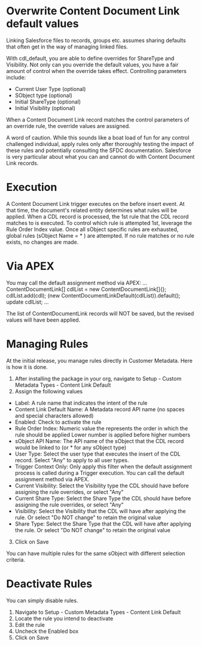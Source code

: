 # Overwrite Content Document Link default values
Linking Salesforce files to records, groups etc. assumes sharing defaults that often get in the way of managing linked files.

With cdl_default, you are able to define overrides for ShareType and Visibility. Not only can you override the default values, you have a fair amount of control when the override takes effect. Controlling parameters include:
- Current User Type (optional)
- SObject type (optional)
- Initial ShareType (optional)
- Initial Visibility (optional)

When a Content Document Link record matches the control parameters of an override rule, the override values are assigned.

A word of caution. While this sounds like a boat load of fun for any control challenged individual, apply rules only after thoroughly testing the impact of these rules and potentially consulting the SFDC documentation. Salesforce is very particular about what you can and cannot do with Content Document Link records.

# Execution
A Content Document Link trigger executes on the before insert event. At that time, the document's related entity determines what rules will be applied. When a CDL record is processed, the 1st rule that the CDL record matches to is executed. To control which rule is attempted 1st, leverage the Rule Order Index value. Once all sObject specific rules are exhausted, global rules (sObject Name = * ) are attempted. If no rule matches or no rule exists, no changes are made.

#  Via APEX
You may call the default assignment method via APEX:
...
ContentDocumentLink[] cdlList = new ContentDocumentLink[]{};
cdlList.add(cdl);
(new ContentDocumentLinkDefault(cdlList)).default();
update cdlList;
...

The list of ContentDocumentLink records will NOT be saved, but the revised values will have been applied.

# Managing Rules
At the initial release, you manage rules directly in Customer Metadata. Here is how it is done.

1. After installing the package in your org, navigate to Setup - Custom Metadata Types - Content Link Default
2. Assign the following values
  - Label: A rule name that indicates the intent of the rule
  - Content Link Default Name: A Metadata record API name (no spaces and special characters allowed)
  - Enabled: Check to activate the rule
  - Rule Order Index: Numeric value the represents the order in which the rule should be applied
                      Lower number is applied before higher numbers
  - sObject API Name: The API name of the sObject that the CDL record would be linked to (or * for any sObject type)
  - User Type: Select the user type that executes the insert of the CDL record. Select "Any" to apply to all user types.
  - Trigger Context Only: Only apply this filter when the default assignment process is called during a Trigger execution.
                          You can call the default assignment method via APEX.
  - Current Visibility: Select the Visibility type the CDL should have before assigning the rule overrides, or select "Any"
  - Current Share Type: Select the Share Type the CDL should have before assigning the rule overrides, or select "Any"
  - Visibility: Select the Visibility that the CDL will have after applying the rule. Or select "Do NOT change" to retain the original value
  - Share Type: Select the Share Type that the CDL will have after applying the rule. Or select "Do NOT change" to retain the original value
3. Click on Save

You can have multiple rules for the same sObject with different selection criteria. 

#  Deactivate Rules
You can simply disable rules.

1. Navigate to Setup - Custom Metadata Types - Content Link Default
2. Locate the rule you intend to deactivate
3. Edit the rule
4. Uncheck the Enabled box
5. Click on Save
